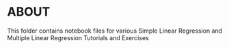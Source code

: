 # ABOUT

This folder contains notebook files for various Simple Linear Regression and Multiple Linear Regression Tutorials and Exercises
